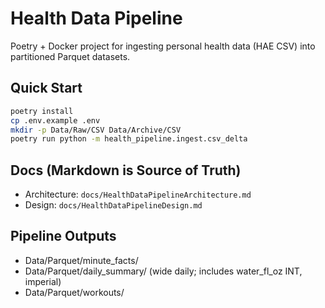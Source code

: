 # Health Data Pipeline

Poetry + Docker project for ingesting personal health data (HAE CSV) into partitioned Parquet datasets.

## Quick Start
```bash
poetry install
cp .env.example .env
mkdir -p Data/Raw/CSV Data/Archive/CSV
poetry run python -m health_pipeline.ingest.csv_delta
```

## Docs (Markdown is Source of Truth)
- Architecture: `docs/HealthDataPipelineArchitecture.md`
- Design: `docs/HealthDataPipelineDesign.md`


## Pipeline Outputs
- Data/Parquet/minute_facts/
- Data/Parquet/daily_summary/ (wide daily; includes water_fl_oz INT, imperial)
- Data/Parquet/workouts/
